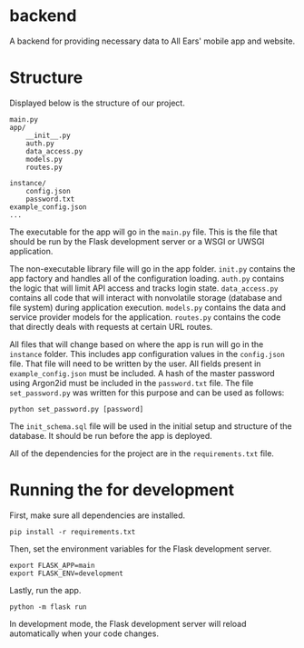 # backend
A backend for providing necessary data to All Ears' mobile app and website.


# Structure
Displayed below is the structure of our project.

    main.py
    app/
        __init__.py
        auth.py
        data_access.py
        models.py
        routes.py
        
    instance/
        config.json
        password.txt
    example_config.json
    ...

The executable for the app will go in the `main.py` file. This is the file that should be run by the Flask development server or a WSGI or UWSGI application. 

The non-executable library file will go in the app folder. `init.py` contains the app factory and handles all of the configuration loading. `auth.py` contains the logic that will limit API access and tracks login state.  `data_access.py` contains all code that will interact with nonvolatile storage (database and file system) during application execution. `models.py` contains the data and service provider models for the application. `routes.py` contains the code that directly deals with requests at certain URL routes.

All files that will change based on where the app is run will go in the `instance` folder. This includes app configuration values in the `config.json` file. That file will need to be written by the user. All fields present in `example_config.json` must be included. A hash of the master password using Argon2id must be included in the `password.txt` file. The file `set_password.py` was written for this purpose and can be used as follows:

    python set_password.py [password]

The `init_schema.sql` file will be used in the initial setup and structure of the database. It should be run before the app is deployed.

All of the dependencies for the project are in the `requirements.txt` file.

# Running the for development
First, make sure all dependencies are installed.

    pip install -r requirements.txt

Then, set the environment variables for the Flask development server.

    export FLASK_APP=main
    export FLASK_ENV=development

Lastly, run the app.

    python -m flask run

In development mode, the Flask development server will reload automatically when your code changes.


